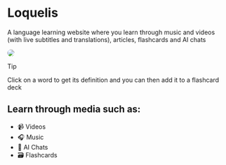 # Loquelis
A language learning website where you learn through music and videos (with live subtitles and translations), articles, flashcards and AI chats

<img src="./static/video-view.png" style="border-radius:1em;">

> [!TIP]
> Click on a word to get its definition and you can then add it to a flashcard deck

## Learn through media such as:
- 📹 Videos
- 🎧 Music
- 💬 AI Chats
- 🗃️ Flashcards
